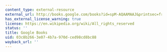 ```yaml
---
content_type: external-resource
external_url: http://books.google.com/books?id=spM-AQAAMAAJ&printsec=frontcover
has_external_license_warning: true
license: https://en.wikipedia.org/wiki/All_rights_reserved
status: ''
title: Google Books
uid: 03c8b266-3e07-4b7a-970d-ced98cd8bc88
wayback_url: ''
---
```

